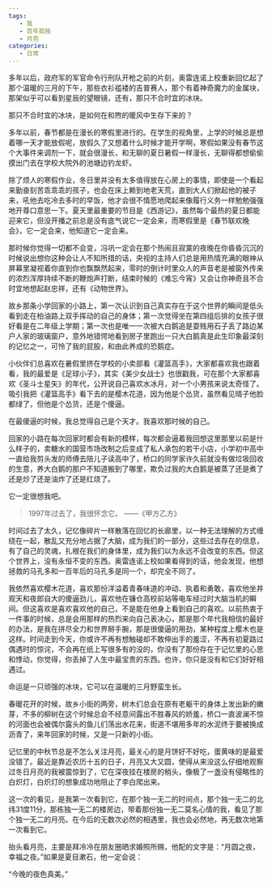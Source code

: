 ```yaml
---
tags:
   - 我
   - 百年孤独
   - 月亮
categories:
   - 日常
---
```



多年以后，政府军的军官命令行刑队开枪之前的片刻，奥雷连诺上校重新回忆起了那个温暖的三月的下午，那些衣衫褴褛的吉普赛人，那个有着神奇魔力的金属块，那架似乎可以看到星辰的望眼镜，还有，那只不合时宜的冰块。

那只不合时宜的冰块，是如何在和煦的暖风中生存下来的？

多年以前，春节都是在漫长的寒假里进行的。在学生的视角里，上学的时候总是想着哪一天才能放假呢，放假久了又想着什么时候才能开学啊，寒假如果没有春节这个大事件来调剂一下，就会很漫长，和无聊的夏日暑假一样漫长，无聊得都想偷偷摸出门去在学校大院外的池塘边钓龙虾。

除了烦人的寒假作业，冬日里并没有太多值得放在心房上的事情，即使是一个看起来勤奋刻苦乖乖乖的孩子，也会在床上赖到地老天荒，直到大人们掀起他的被子来，吼他去吃冷去多时的早饭，他才会很不情愿地爬起来像履行义务一样勉勉强强地开尊口意思一下。夏天里最重要的节目是《西游记》，虽然每个最热的夏日都能迎来它，但没开播之前总是没有底气说它一定会来，而寒假里是《春节联欢晚会》，它一定会来，他知道它一定会来。

那时候你觉得一切都不会变，冯巩一定会在那个热闹且寂寞的夜晚在你昏昏沉沉的时候说出想你这种会让人不知所措的话，央视的主持人们总是用热情充满的眼神从屏幕里凝视着你直到你也飘飘然起来，零时的倒计时里众人的声音老是被窗外传来的浓烈浑厚持续不断的鞭炮声打断，结束时候的《难忘今宵》又会让你神奇且不合时宜地想起赵忠祥，还有《动物世界》。

故乡那条小学回家的小路上，第一次认识到自己真实存在于这个世界的瞬间是低头看到走在柏油路上双手挥动的自己的身体；第一次觉得坐在第四组后排的女孩子很好看是在二年级上学期；第一次也是唯一一次被大白鹅追是耍贱用石子丢了路边某户人家的玻璃窗户，意外地错愕地看到房子里跑出一只大白鹅真是此生印象最深刻的记忆之一，可怜了我的屁股，和由此养成的恐鹅症。

小伙伴们总喜欢在暑假里挤在学校的小卖部看《灌篮高手》，大家都喜欢我也跟着看，我的最爱是《足球小子》，其实《美少女战士》也很戳我，可在那个大家都喜欢《圣斗士星矢》的年代，公开说自己喜欢水冰月，对一个小男孩来说太奇怪了。吸引我把《灌篮高手》看下去的是樱木花道，因为他是个怂货，虽然看见晴子他脸都绿了，但他是个怂货，还是个傻逼。

在最傻逼的时候，我总觉得自己是个天才。我喜欢那时候的自己。

回家的小路在每次回家时都会有新的模样，每次都会逼着我回想这里那里以前是什么样子的，卖糖水的国营市场改制之后变成了私人承包的若干小店，小学初中高中一直给我剪头发的师傅去陪儿子读高中了，桥口的同学家许久前就没有做垃圾回收的生意，养大白鹅的那户不知道搬到了哪里，欺负过我的大白鹅是被蒸了还是煮了还是炒了还是油炸了还是红烧了。

它一定很想我吧。

> 1997年过去了，我很怀念它。
                                    ——《甲方乙方》

时间过去了太久，记忆像碎片一样散落在回忆的长廊里，以一种无法理解的方式缠绕在一起，散乱又充分地占据了大脑，成为我们的一部分，这些过去存在的信息，有了自己的灵魂，扎根在我们的身体里，成为我们以为永远不会改变的东西。但这个世界上，没有永恒不变的东西。奥雷连诺上校如果看得到的话，他会发现，他想拯救的马孔多和一百年后的马孔多是同一个，却完全不同了。

我依然喜欢樱木花道，喜欢那份洋溢着青春味道的冲动、执着和勇敢，喜欢他坐井观天和夜郎自大的傻逼劲儿，喜欢他在镰仓高校前站等电车经过时大脑当机的瞬间。但这喜欢是喜欢喜欢他的自己，不是能在他身上看到自己的喜欢。以前热衷于一件事的时候，总是会用那样的热烈来向自己表决心，那是那个年代我相信的最好的办法，是我在拼尽全力和世界掰手腕，那是很傻逼的用劲，某种程度上樱木也是这样。时间走到今天，你或许不再有想触碰却不敢伸出手的羞涩，不再有初夏路过偶遇时的惊诧，不会再在纸上写很多有的没的，你没有了那份存在于记忆里的心思和悸动，你觉得，你丢掉了人生中最宝贵的东西。也许，你只是没有和它们好好相遇过。

命运是一只顽强的冰块，它可以在温暖的三月野蛮生长。

春暖花开的时候，故乡小街的两旁，树木们总会在原有老躯干的身体上发出新的嫩芽，不多的柳树在这个时候总会不经意间露出不胜春风的娇羞，桥口一直波澜不惊的河面也会被偶尔露头的鱼儿们荡出水花来，街道不堪用多年的水泥终于要被换成沥青了，来年回家的时候，又是一只新的小街。

记忆里的中秋节总是不怎么关注月亮，最关心的是月饼好不好吃，蛋黄味的是最爱没错了。最近是靠近农历十五的日子，月亮又大又圆，使得从来没这么仔细地观察过冬日月亮的我被震惊到了，它在深夜挂在楼房的梢头，像极了一盏没有侵略性的白炽灯，白炽灯的想象成功地阻止了李白爬出来。

这一次的看见，是我第一次看到它，在那个独一无二的时间点，那个独一无二的北纬31度11分，那栋独一无二的楼房边，带着那份独一无二莫名心情的我，看见了那个独一无二的月亮。在今后的无数次必然的相遇里，我也会必然地，再无数次地第一次看到它。

抬头看月亮，主要是拜冷冷在朋友圈晒求婚照所赐，他配的文字是：“月圆之夜，幸福之夜。”如果是夏目漱石，他一定会说：

“今晚的夜色真美。”
